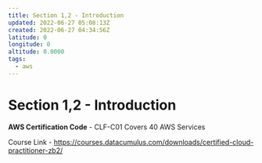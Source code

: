 ```yaml
---
title: Section 1,2 - Introduction
updated: 2022-06-27 05:08:13Z
created: 2022-06-27 04:34:56Z
latitude: 0
longitude: 0
altitude: 0.0000
tags:
  - aws
---
```


# Section 1,2 - Introduction
**AWS Certification Code** - CLF-C01
Covers 40 AWS Services

Course Link - https://courses.datacumulus.com/downloads/certified-cloud-practitioner-zb2/

